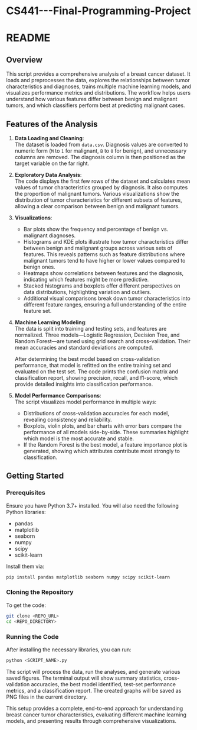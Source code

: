 # CS441---Final-Programming-Project

# README

## Overview
This script provides a comprehensive analysis of a breast cancer dataset. It loads and preprocesses the data, explores the relationships between tumor characteristics and diagnoses, trains multiple machine learning models, and visualizes performance metrics and distributions. The workflow helps users understand how various features differ between benign and malignant tumors, and which classifiers perform best at predicting malignant cases.

## Features of the Analysis
1. **Data Loading and Cleaning**:  
   The dataset is loaded from `data.csv`. Diagnosis values are converted to numeric form (`M` to `1` for malignant, `B` to `0` for benign), and unnecessary columns are removed. The diagnosis column is then positioned as the target variable on the far right.

2. **Exploratory Data Analysis**:  
   The code displays the first few rows of the dataset and calculates mean values of tumor characteristics grouped by diagnosis. It also computes the proportion of malignant tumors. Various visualizations show the distribution of tumor characteristics for different subsets of features, allowing a clear comparison between benign and malignant tumors.

3. **Visualizations**:  
   - Bar plots show the frequency and percentage of benign vs. malignant diagnoses.  
   - Histograms and KDE plots illustrate how tumor characteristics differ between benign and malignant groups across various sets of features. This reveals patterns such as feature distributions where malignant tumors tend to have higher or lower values compared to benign ones.  
   - Heatmaps show correlations between features and the diagnosis, indicating which features might be more predictive.  
   - Stacked histograms and boxplots offer different perspectives on data distributions, highlighting variation and outliers.  
   - Additional visual comparisons break down tumor characteristics into different feature ranges, ensuring a full understanding of the entire feature set.

4. **Machine Learning Modeling**:  
   The data is split into training and testing sets, and features are normalized. Three models—Logistic Regression, Decision Tree, and Random Forest—are tuned using grid search and cross-validation. Their mean accuracies and standard deviations are computed.

   After determining the best model based on cross-validation performance, that model is refitted on the entire training set and evaluated on the test set. The code prints the confusion matrix and classification report, showing precision, recall, and f1-score, which provide detailed insights into classification performance.

5. **Model Performance Comparisons**:  
   The script visualizes model performance in multiple ways:
   - Distributions of cross-validation accuracies for each model, revealing consistency and reliability.
   - Boxplots, violin plots, and bar charts with error bars compare the performance of all models side-by-side. These summaries highlight which model is the most accurate and stable.
   - If the Random Forest is the best model, a feature importance plot is generated, showing which attributes contribute most strongly to classification.

## Getting Started

### Prerequisites
Ensure you have Python 3.7+ installed. You will also need the following Python libraries:
- pandas
- matplotlib
- seaborn
- numpy
- scipy
- scikit-learn

Install them via:
```bash
pip install pandas matplotlib seaborn numpy scipy scikit-learn
```

### Cloning the Repository
To get the code:
```bash
git clone <REPO_URL>
cd <REPO_DIRECTORY>
```

### Running the Code
After installing the necessary libraries, you can run:
```bash
python <SCRIPT_NAME>.py
```

The script will process the data, run the analyses, and generate various saved figures. The terminal output will show summary statistics, cross-validation accuracies, the best model identified, test-set performance metrics, and a classification report. The created graphs will be saved as PNG files in the current directory.

This setup provides a complete, end-to-end approach for understanding breast cancer tumor characteristics, evaluating different machine learning models, and presenting results through comprehensive visualizations.
